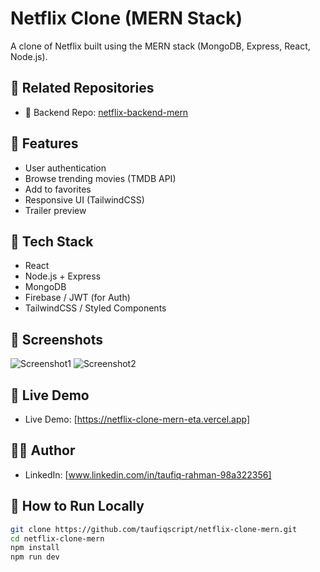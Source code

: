 # Netflix Clone (MERN Stack)

A clone of Netflix built using the MERN stack (MongoDB, Express, React, Node.js).

## 🔗 Related Repositories

- 🔧 Backend Repo: [netflix-backend-mern](https://github.com/taufiqscript/netflix-backend-mern)


## 🚀 Features
- User authentication
- Browse trending movies (TMDB API)
- Add to favorites
- Responsive UI (TailwindCSS)
- Trailer preview

## 🚀 Tech Stack
- React
- Node.js + Express
- MongoDB
- Firebase / JWT (for Auth)
- TailwindCSS / Styled Components

## 📸 Screenshots
![Screenshot1](link-to-screenshot1)
![Screenshot2](link-to-screenshot2)

## 🔗 Live Demo
- Live Demo: [https://netflix-clone-mern-eta.vercel.app]

## 🧑‍💻 Author
- LinkedIn: [www.linkedin.com/in/taufiq-rahman-98a322356]

## 📂 How to Run Locally
```bash
git clone https://github.com/taufiqscript/netflix-clone-mern.git
cd netflix-clone-mern
npm install
npm run dev
